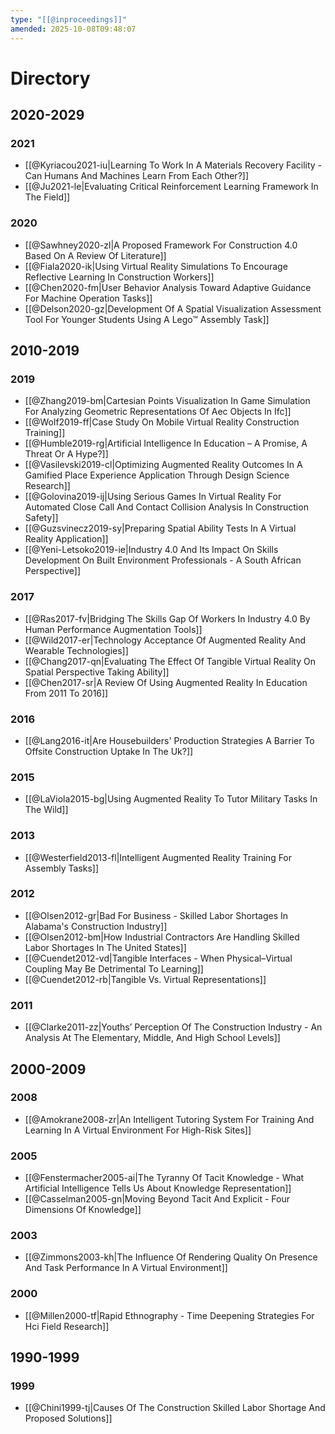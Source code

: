 ```yaml
---
type: "[[@inproceedings]]"
amended: 2025-10-08T09:48:07
---
```


# Directory
## 2020-2029
### 2021
- [[@Kyriacou2021-iu|Learning To Work In A Materials Recovery Facility - Can Humans And Machines Learn From Each Other?]]
- [[@Ju2021-le|Evaluating Critical Reinforcement Learning Framework In The Field]]
### 2020
- [[@Sawhney2020-zl|A Proposed Framework For Construction 4.0 Based On A Review Of Literature]]
- [[@Fiala2020-ik|Using Virtual Reality Simulations To Encourage Reflective Learning In Construction Workers]]
- [[@Chen2020-fm|User Behavior Analysis Toward Adaptive Guidance For Machine Operation Tasks]]
- [[@Delson2020-gz|Development Of A Spatial Visualization Assessment Tool For Younger Students Using A Lego™ Assembly Task]]
## 2010-2019
### 2019
- [[@Zhang2019-bm|Cartesian Points Visualization In Game Simulation For Analyzing Geometric Representations Of Aec Objects In Ifc]]
- [[@Wolf2019-ff|Case Study On Mobile Virtual Reality Construction Training]]
- [[@Humble2019-rg|Artificial Intelligence In Education – A Promise, A Threat Or A Hype?]]
- [[@Vasilevski2019-cl|Optimizing Augmented Reality Outcomes In A Gamified Place Experience Application Through Design Science Research]]
- [[@Golovina2019-ij|Using Serious Games In Virtual Reality For Automated Close Call And Contact Collision Analysis In Construction Safety]]
- [[@Guzsvinecz2019-sy|Preparing Spatial Ability Tests In A Virtual Reality Application]]
- [[@Yeni-Letsoko2019-ie|Industry 4.0 And Its Impact On Skills Development On Built Environment Professionals - A South African Perspective]]
### 2017
- [[@Ras2017-fv|Bridging The Skills Gap Of Workers In Industry 4.0 By Human Performance Augmentation Tools]]
- [[@Wild2017-er|Technology Acceptance Of Augmented Reality And Wearable Technologies]]
- [[@Chang2017-qn|Evaluating The Effect Of Tangible Virtual Reality On Spatial Perspective Taking Ability]]
- [[@Chen2017-sr|A Review Of Using Augmented Reality In Education From 2011 To 2016]]
### 2016
- [[@Lang2016-it|Are Housebuilders' Production Strategies A Barrier To Offsite Construction Uptake In The Uk?]]
### 2015
- [[@LaViola2015-bg|Using Augmented Reality To Tutor Military Tasks In The Wild]]
### 2013
- [[@Westerfield2013-fl|Intelligent Augmented Reality Training For Assembly Tasks]]
### 2012
- [[@Olsen2012-gr|Bad For Business - Skilled Labor Shortages In Alabama's Construction Industry]]
- [[@Olsen2012-bm|How Industrial Contractors Are Handling Skilled Labor Shortages In The United States]]
- [[@Cuendet2012-vd|Tangible Interfaces - When Physical–Virtual Coupling May Be Detrimental To Learning]]
- [[@Cuendet2012-rb|Tangible Vs. Virtual Representations]]
### 2011
- [[@Clarke2011-zz|Youths’ Perception Of The Construction Industry - An Analysis At The Elementary, Middle, And High School Levels]]
## 2000-2009
### 2008
- [[@Amokrane2008-zr|An Intelligent Tutoring System For Training And Learning In A Virtual Environment For High-Risk Sites]]
### 2005
- [[@Fenstermacher2005-ai|The Tyranny Of Tacit Knowledge - What Artificial Intelligence Tells Us About Knowledge Representation]]
- [[@Casselman2005-gn|Moving Beyond Tacit And Explicit - Four Dimensions Of Knowledge]]
### 2003
- [[@Zimmons2003-kh|The Influence Of Rendering Quality On Presence And Task Performance In A Virtual Environment]]
### 2000
- [[@Millen2000-tf|Rapid Ethnography - Time Deepening Strategies For Hci Field Research]]
## 1990-1999
### 1999
- [[@Chini1999-tj|Causes Of The Construction Skilled Labor Shortage And Proposed Solutions]]

